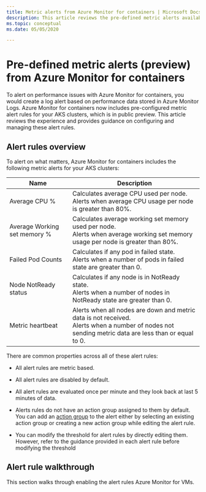 ```yaml
---
title: Metric alerts from Azure Monitor for containers | Microsoft Docs
description: This article reviews the pre-defined metric alerts available from Azure Monitor for containers in public preview.
ms.topic: conceptual
ms.date: 05/05/2020

---
```


# Pre-defined metric alerts (preview) from Azure Monitor for containers

To alert on performance issues with Azure Monitor for containers, you would create a log alert based on performance data stored in Azure Monitor Logs. Azure Monitor for containers now includes pre-configured metric alert rules for your AKS clusters, which is in public preview. This article reviews the experience and provides guidance on configuring and managing these alert rules.

## Alert rules overview

To alert on what matters, Azure Monitor for containers includes the following metric alerts for your AKS clusters:

|Name| Description |
|----|-------------|
| Average CPU % | Calculates average CPU used per node.<br> Alerts when average CPU usage per node is greater than 80%.| 
| Average Working set memory % | Calculates average working set memory used per node.<br> Alerts when average working set memory usage per node is greater than 80%. |
| Failed Pod Counts | Calculates if any pod in failed state.<br> Alerts when a number of pods in failed state are greater than 0. |
| Node NotReady status | Calculates if any node is in NotReady state.<br> Alerts when a number of nodes in NotReady state are greater than 0. |
| Metric heartbeat | Alerts when all nodes are down and metric data is not received.<br> Alerts when a number of nodes not sending metric data are less than or equal to 0.|

There are common properties across all of these alert rules:

* All alert rules are metric based.

* All alert rules are disabled by default.

* All alert rules are evaluated once per minute and they look back at last 5 minutes of data.

* Alerts rules do not have an action group assigned to them by default. You can add an [action group](../platform/action-groups.md) to the alert either by selecting an existing action group or creating a new action group while editing the alert rule.

* You can modify the threshold for alert rules by directly editing them. However, refer to the guidance provided in each alert rule before modifying the threshold

## Alert rule walkthrough

This section walks through enabling the alert rules Azure Monitor for VMs.

